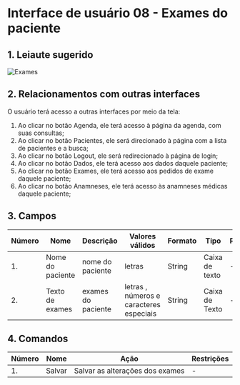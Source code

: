 # Interface de usuário 08 - Exames do paciente

## 1. Leiaute sugerido

![Exames](https://user-images.githubusercontent.com/65324450/115034786-44238080-9ea2-11eb-8960-9a908b57d9f3.jpeg)

## 2. Relacionamentos com outras interfaces

O usuário terá acesso a outras interfaces por meio da tela:

1. Ao clicar no botão Agenda, ele terá acesso à página da agenda, com suas consultas;
2. Ao clicar no botão Pacientes, ele será direcionado à página com a lista de pacientes e a busca;
3. Ao clicar no botão Logout, ele será redirecionado à página de login;
4. Ao clicar no botão Dados, ele terá acesso aos dados daquele paciente;
5. Ao clicar no botão Exames, ele terá acesso aos pedidos de exame daquele paciente;
6. Ao clicar no botão Anamneses, ele terá acesso às anamneses médicas daquele paciente;

## 3. Campos

| **Número** | **Nome** | **Descrição** | **Valores válidos** | **Formato** | **Tipo** | **Restrições** |
| --- | --- | --- | --- | --- | --- | --- |
|1. | Nome do paciente| nome do paciente | letras| String|Caixa de texto| - |
|2. | Texto de exames| exames do paciente | letras , números e caracteres especiais| String | Caixa de Texto | - |


## 4. Comandos

| **Número** | **Nome** | **Ação** | **Restrições** |
| --- | --- | --- | --- |
|1. | Salvar| Salvar as alterações dos exames| - |
